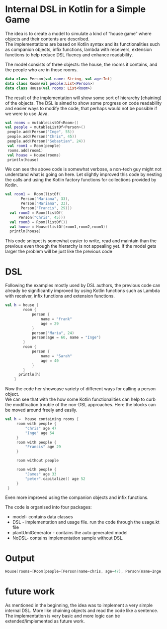 
# Internal DSL in Kotlin for a Simple Game

The idea is to create a model to simulate a kind of “house game” where objects and their contents are described.  
The implementations are based on Kotlin syntax and its functionalities such as companion objects, infix functions, 
lambda with receivers, extension functions to help reduce DSL fluency and enhance readability.

The model consists of three objects: the house, the rooms it contains, and the people who are in those rooms. 
```kotlin
data class Person(val name: String, val age:Int)
data class Room(val people:List<Person>)
data class House(val rooms: List<Room>)
```
The result of the implementation will show some sort of hierarchy [chaining] of the objects. 
The DSL is aimed to show some progress on code readability and easier ways to modify the code, 
that perhaps would not be possible if we were to use Java. 
```kotlin
val rooms = mutableListOf<Room>() 
val people = mutableListOf<Person>()
 people.add(Person("Inge", 55))
 people.add(Person("Chris", 45))
 people.add(Person("Sebastian", 24))
 val room1 = Room(people)
 rooms.add(room1)
 val house = House(rooms)
 println(house)
```
We can see the above code is somewhat verbose, a non-tech guy might not understand what is going on here.
Let slightly improved this code by nesting the calls and using 
the Kotlin factory functions for collections provided by Kotlin.
```kotlin
val room1 =  Room(listOf(
       Person("Mariana", 33),
       Person("Mariana", 33),
       Person("Francis", 29)))
  val room2 = Room(listOf(
      Person("Chris", 45)))
  val room3 = Room(listOf())
  val house = House(listOf(room1,room2,room3))
  println(house)
```
This code snippet is somewhat easier to write, read and maintain than 
the previous even though the hierarchy is not appealing yet. 
If the model gets larger the problem will be just like the previous code 
# DSL
Following the examples mostly used by DSL authors, the previous code can already 
be significantly improved by using Kotlin functions such as  Lambda with receiver, 
infix functions and extension functions.   
```kotlin
val h = house {
        room {
            person {
                name = "frank"
                age = 29
            }
            person("Maria", 24)
            person(age = 60, name = "Inge")
        }
        room {
            person {
                name = "Sarah"
                age = 40
            }
        }
      println(h)
    }
```
Now the code her showcase variety of different ways for calling a person object.  
We can see that with the how some Kotlin functionalities can help to curb 
the modification trouble of the non-DSL approaches. 
Here the blocks can be moved around freely and easily. 
```kotlin
val h =  house containing rooms {
     room with people {
         "chris" age 47
         "Inge" age 54
     }
     room with people {
         "Francis" age 29
     }

     room without people

     room with people {
         "James" age 33
         "peter".capitalize() age 52
     }
 }
```
Even more improved using the companion objects and infix functions. 

The code is organised into four packages:
- model- contains  data classes
- DSL - implementation and usage file. run the code through the usage.kt file
- plantUmlGenerator - contains the auto generated model
- NoDSL- contains implementation sample without DSL.

# Output
```kotlin
House(rooms=[Room(people=[Person(name=chris, age=47), Person(name=Inge, age=54)]), Room(people=[Person(name=Francis, age=29)])])
```
# future work
As mentioned in the beginning, the idea was to implement a very simple internal DSL. 
More like chaining objects and read the code like a sentence. 
The implementation is very basic and more logic can be extended/implemented as future work.  




